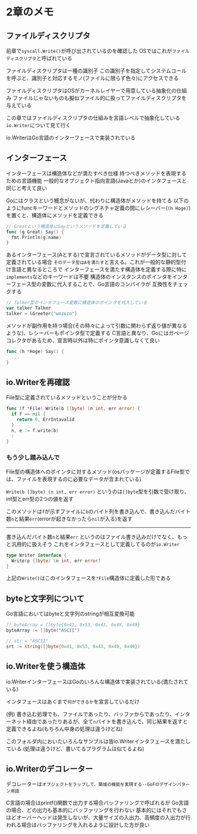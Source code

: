 # 2章のメモ

## ファイルディスクリプタ

前章で`syscall.Write()`が呼び出されているのを確認した
OSではこれが`ファイルディスクリプタ`と呼ばれている

ファイルディスクリプタは一種の識別子
この識別子を指定してシステムコールを呼ぶと、識別子と対応するモノ(ファイルに限らず色々)にアクセスできる

ファイルディスクリプタはOSがカーネルレイヤーで用意している抽象化の仕組み
ファイルじゃないものも擬似ファイル的に扱ってファイルディスクリプタを与えている

この章ではファイルディスクリプタの仕組みを言語レベルで抽象化している `io.Writer`について見て行く

io.WriterはGo言語のインターフェースで実装されている

## インターフェース

インターフェースは構造体などが満たすべき仕様
持つべきメソッドを表現するための言語機能
一般的なオブジェクト指向言語(Javaとか)のインタフェースと同じと考えて良い

Goにはクラスという概念がないが、代わりに構造体がメソッドを持てる
以下のようにfuncキーワードとメソッドのシグネチャ定義の間にレシーバー(`(h Hoge)`)を置くと、構造体にメソッドを定義できる

```Go
// Greatという構造体にSayというメソッドを定義している
func (g Great) Say() {
  fmt.Println(g.name)
}
```

あるインターフェース(Aとする)で宣言されているメソッドがデータ型に対して定義されている場合
`そのデータ型はAを満たす`と言える。これが一般的な静的型付け言語と異なるところで
インターフェースを満たす構造体を定義する際に特に`implements`などのキーワードは不要
構造体のインスタンスのポインタをインターフェース型の変数に代入することで、Go言語のコンパイラが
互換性をチェックする

```Go
// Talker型のインタフェース変数に構造体のポインタを代入している
var talker Talker
talker = &Greeter{"wozozo"}
```

メソッドが副作用を持つ場合(その時々によって引数に関わらず返り値が異なるような)、レシーバーもポインタ型で定義する
C言語と異なり、Goにはガベージコレクタがあるため、宣言時以外は特にポインタ意識しなくて良い
```Go
func (h *Hoge) Say() {
  ...
}
```

## io.Writerを再確認

File型に定義されているメソッドということが分かる

```Go
func (f *File) Write(b []byte) (n int, err error) {
  if f == nil {
    return 0, ErrIntavalid
  }
  n, e := f.write(b)
  :
}
```

### もう少し踏み込んで

File型の構造体へのポインタに対するメソッド(osパッケージが定義するFile型では、ファイルを表現するのに必要なデータが含まれている)

`Write(b []byte) (n int, err error)` というのは`[]byte`型を引数で受け取り、int型とerr型の2つの値を返す

このメソッドは`f`が示すファイルに`b`のバイト列を書き込んで、書き込んだバイト数`n`と結果`err`(errorが起きなかったら`nil`が入る)を返す

---

書き込んだバイト数`n`と結果`err` というのはファイル書き込みだけでなく、もっと汎用的に扱えそう
これをインタフェースとして定義してるのが`io.Writer`

```Go
type Writer interface {
  Write(p []byte) (n int, err error)
}
```

上記の`Write()`はこのインタフェースを`*File`構造体に定義した形である

## byteと文字列について

Go言語においてはbyteと文字列のstringが相互変換可能

```Go
// byteArray = []byte{0x41, 0x53, 0x43, 0x49, 0x49}
byteArray := []byte("ASCII")

// str = "ASCII"
srt := string([]byte{0x41, 0x53, 0x43, 0x49, 0x49})
```

## io.Writerを使う構造体

io.WriterインターフェースはGoのいろんな構造体で実装されている(満たされている)

インタフェースはあくまで`何ができるか`を宣言しているだけ

(例) 書き込む処理でも、ファイルであったり、バッファからであったり、インターネット経由であったりあるが、全て`n`バイトを書き込んで、同じ結果を返すと定義できるよね(もちろん中身の処理は違うけどね)

このフォルダ内においたいろんなサンプルは皆io.Writerインタフェースを満たしている
(処理は違うけど、書いてるプラグラムは似てるよね)

## io.Writerのデコレーター

デコレーターは`オブジェクトをラップして、築城の機能を実現する--GoFのデザインパターン用語`

C言語の場合はprintf()関数で出力する場合バッファリングで呼ばれるが
Go言語の場合、どの出力も基本的にバッファリングを行わない
基本的にはそれでもさほどオーバーヘッドは発生しないが、大量サイズの入出力、高頻度の入出力が行われる場合はバッファリングを入れるように設計した方が良い